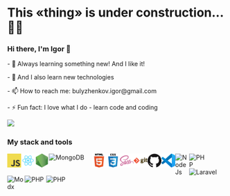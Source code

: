 <h1>This «thing» is under construction... 👨‍🎨</h1>

### Hi there, I'm Igor 👋

<p align="left">
      - 🔭 Always learning something new! And I like it!
</p>
<p align="left">- 🌱 And I also learn new technologies </p>
<p align="left">- 📫 How to reach me:  bulyzhenkov.igor@gmail.com </p>
<p align="left">- ⚡ Fun fact: I love what I do - learn code and coding </p>

![](https://github-profile-summary-cards.vercel.app/api/cards/profile-details?username=IgorBulyzhenkov&theme=nord_bright)

### My stack and tools

<img align="left" alt="JavaScript" width="32px" src="https://raw.githubusercontent.com/github/explore/80688e429a7d4ef2fca1e82350fe8e3517d3494d/topics/javascript/javascript.png" />

<img align="left" alt="React" width="32px" src="https://raw.githubusercontent.com/github/explore/80688e429a7d4ef2fca1e82350fe8e3517d3494d/topics/react/react.png" />

<img align="left" alt="Node.js" width="32px" src="https://raw.githubusercontent.com/github/explore/80688e429a7d4ef2fca1e82350fe8e3517d3494d/topics/nodejs/nodejs.png" />

<img align="left" alt="MongoDB" width="100px" src="https://upload.wikimedia.org/wikipedia/commons/thumb/9/93/MongoDB_Logo.svg/2560px-MongoDB_Logo.svg.png" />

<img align="left" alt="HTML5" width="32px" src="https://raw.githubusercontent.com/github/explore/80688e429a7d4ef2fca1e82350fe8e3517d3494d/topics/html/html.png" />

<img align="left" alt="CSS3" width="32px" src="https://raw.githubusercontent.com/github/explore/80688e429a7d4ef2fca1e82350fe8e3517d3494d/topics/css/css.png" />

<img align="left" alt="Sass" width="32px" src="https://raw.githubusercontent.com/github/explore/80688e429a7d4ef2fca1e82350fe8e3517d3494d/topics/sass/sass.png" />

<img align="left" alt="Git" width="32px" src="https://raw.githubusercontent.com/github/explore/80688e429a7d4ef2fca1e82350fe8e3517d3494d/topics/git/git.png" />

<img align="left" alt="GitHub" width="32px" src="https://raw.githubusercontent.com/github/explore/78df643247d429f6cc873026c0622819ad797942/topics/github/github.png" />

<img align="left" alt="Visual Studio Code" width="32px" src="https://raw.githubusercontent.com/github/explore/80688e429a7d4ef2fca1e82350fe8e3517d3494d/topics/visual-studio-code/visual-studio-code.png" />

<img align="left" alt="NodeJs" width="32px" src="https://icon-library.com/images/node-js-icon/node-js-icon-8.jpg" />

<img align="left" alt="PHP" width="40px" src="https://e7.pngegg.com/pngimages/809/483/png-clipart-php-php-thumbnail.png" />

<img alt="Laravel" src="https://raw.githubusercontent.com/laravel/art/master/logo-lockup/5%20SVG/2%20CMYK/1%20Full%20Color/laravel-logolockup-cmyk-red.svg" width="85px">

<img align="left" alt="Modx" width="40px" src="https://lh5.googleusercontent.com/proxy/xqo8H8y2zzkXCedEUqtDpLV3Rqdptx6wa3krZr__McQq6dWg_a0uhoGDj_H1StV4uqR1ef-HkDO2Yq00XJg9Wbs9nAbObT_6I-1BvXpGkyRacrSrByP7IKB_ldReKF9j-7BLJ9fsa0tKrddqmsI-6t0Cuyg" />

<img align="left" alt="PHP" width="50px" src="https://upload.wikimedia.org/wikipedia/ru/d/d3/Mysql.png" />

<img align="left" alt="PHP" width="45px" src="https://encrypted-tbn0.gstatic.com/images?q=tbn:ANd9GcTjrd3MDDeHHZLegxdMx8xwJj2ipxfmX4j764NvveGUGA&s" />

